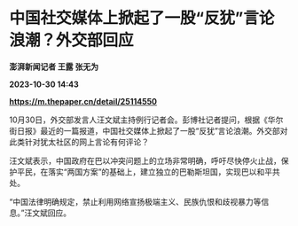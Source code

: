 # 中国社交媒体上掀起了一股“反犹”言论浪潮？外交部回应
**澎湃新闻记者 王露 张无为**

**2023-10-30 14:43**

**https://m.thepaper.cn/detail/25114550**

10月30日，外交部发言人汪文斌主持例行记者会。彭博社记者提问，根据《华尔街日报》最近的一篇报道，中国社交媒体上掀起了一股“反犹”言论浪潮。外交部对此类针对犹太社区的网上言论有何评论？

汪文斌表示，中国政府在巴以冲突问题上的立场非常明确，呼吁尽快停火止战，保护平民，在落实“两国方案”的基础上，建立独立的巴勒斯坦国，实现巴以和平共处。

“中国法律明确规定，禁止利用网络宣扬极端主义、民族仇恨和歧视暴力等信息。”汪文斌回应。